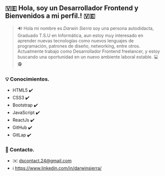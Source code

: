 ## 🇻🇪 Hola, soy un Desarrollador Frontend y Bienvenidos a mi perfil.! 🇻🇪

> 🔊 Hola mi nombre es *Darwin Sierra* soy una persona autodidacta, Graduado T.S.U en Informática, aun estoy muy interesado en aprender nuevas tecnologías como nuevos lenguajes de programación, patrones de diseño, networking, entre otros. Actualmente trabajo como Desarrollador Frontend freelancer, y estoy buscando una oportunidad en un nuevo ambiente laboral estable. 💻 🕵️

### 💡 Conocimientos.

- HTML5 ✔️
- CSS3 ✔️
- Bootstrap ✔️
- JavaScript ✔️
- ReactJs ✔️
- GitHub ✔️
- GitLap ✔️

### 👤 Contacto.

- ✉️ dscontact.24@gmail.com
- ℹ️ https://www.linkedin.com/in/darwinsierra/




<!--
**DarwinSc/DarwinSc** is a ✨ _special_ ✨ repository because its `README.md` (this file) appears on your GitHub profile.

Here are some ideas to get you started:

- 🔭 I’m currently working on ...
- 🌱 I’m currently learning ...
- 👯 I’m looking to collaborate on ...
- 🤔 I’m looking for help with ...
- 💬 Ask me about ...
- 📫 How to reach me: ...
- 😄 Pronouns: ...
- ⚡ Fun fact: ...
-->
